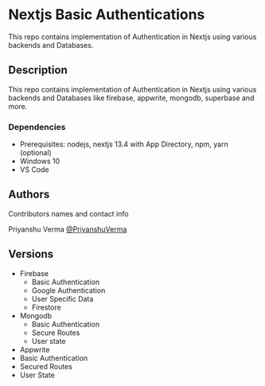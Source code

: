 # Nextjs Basic Authentications

This repo contains implementation of Authentication in Nextjs using various backends and Databases.

## Description

This repo contains implementation of Authentication in Nextjs using various backends and Databases like firebase, appwrite, mongodb, superbase and more.

### Dependencies

- Prerequisites: nodejs, nextjs 13.4 with App Directory, npm, yarn (optional)
- Windows 10
- VS Code

## Authors

Contributors names and contact info

Priyanshu Verma
[@PriyanshuVerma](https://github.com/codebyps)

## Versions

- Firebase
  - Basic Authentication
  - Google Authentication
  - User Specific Data
  - Firestore
- Mongodb
  - Basic Authentication
  - Secure Routes
  - User state
- Appwrite
- Basic Authentication
- Secured Routes
- User State
